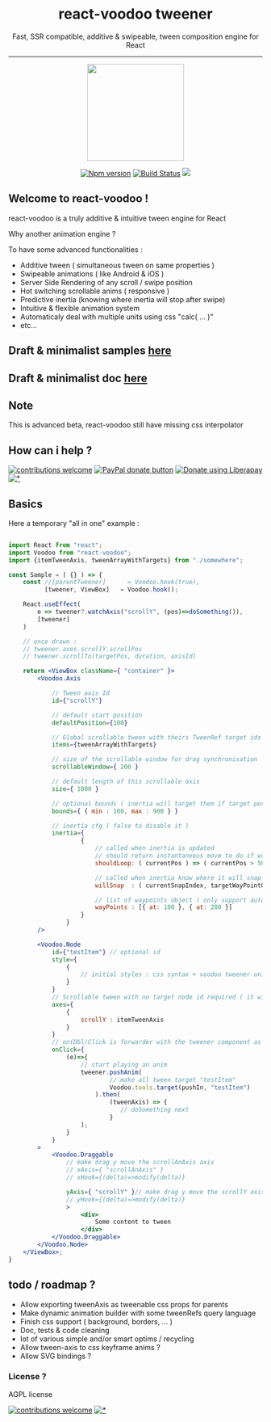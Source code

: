 <h1 align="center">react-voodoo tweener</h1>
<p align="center">Fast, SSR compatible, additive & swipeable, tween composition engine for React</p>

___
<p align="center"><img  width="192" src ="https://github.com/react-voodoo/react-voodoo/raw/master/doc/assets/logo-v0.png?sanitize=true" /></p>


<p align="center">
<a href="https://www.npmjs.com/package/react-voodoo">
<img src="https://img.shields.io/npm/v/react-voodoo.svg" alt="Npm version" /></a>
<a href="https://travis-ci.org/react-voodoo/react-voodoo">
<img src="https://travis-ci.org/react-voodoo/react-voodoo.svg?branch=master" alt="Build Status" /></a>
<img src="https://img.shields.io/badge/contributions-welcome-brightgreen.svg?style=flat" />
</p>

## Welcome to react-voodoo !

react-voodoo is a truly additive & intuitive tween engine for React

Why another animation engine ?

To have some advanced functionalities :

- Additive tween ( simultaneous tween on same properties )
- Swipeable animations ( like Android & iOS )
- Server Side Rendering of any scroll / swipe position
- Hot switching scrollable anims ( responsive )
- Predictive inertia (knowing where inertia will stop after swipe)
- Intuitive & flexible animation system
- Automaticaly deal with multiple units using css "calc( ... )"
- etc...

## Draft & minimalist samples [here](https://github.com/react-voodoo/react-voodoo-samples)

## Draft & minimalist doc [here](doc/readme.md)

## Note

This is advanced beta, react-voodoo still have missing css interpolator

## How can i help ?

[![contributions welcome](https://img.shields.io/badge/contributions-welcome-brightgreen.svg?style=flat)](#)
<span class="badge-paypal"><a href="https://www.paypal.com/cgi-bin/webscr?cmd=_donations&business=THPSUB2U58AYQ&item_name=Dev+react-voodoo&currency_code=EUR&source=url" title="Donate to this project using Paypal"><img src="https://img.shields.io/badge/paypal-donate-yellow.svg" alt="PayPal donate button" /></a></span>
<a href="https://liberapay.com/Nathan/donate"><img alt="Donate using Liberapay" src="https://liberapay.com/assets/widgets/donate.svg"></a>
[![*](https://www.google-analytics.com/collect?v=1&tid=UA-82058889-1&cid=555&t=event&ec=project&ea=view&dp=%2Fproject%2Freact-voodoo&dt=readme)](#)

## Basics

Here a temporary "all in one" example :

```jsx harmony

import React from "react";
import Voodoo from "react-voodoo";
import {itemTweenAxis, tweenArrayWithTargets} from "./somewhere";

const Sample = ( {} ) => {
    const //[parentTweener]      = Voodoo.hook(true),
          [tweener, ViewBox]   = Voodoo.hook();

    React.useEffect(
        e => tweener?.watchAxis("scrollY", (pos)=>doSomething()),
        [tweener]
    )

    // once drawn :
    // tweener.axes.scrollY.scrollPos
    // tweener.scrollTo(targetPos, duration, axisId)

    return <ViewBox className={ "container" }>
        <Voodoo.Axis

            // Tween axis Id
            id={"scrollY"}

            // default start position
            defaultPosition={100}

            // Global scrollable tween with theirs TweenRef target ids
            items={tweenArrayWithTargets}

            // size of the scrollable window for drag synchronisation
            scrollableWindow={ 200 }

            // default length of this scrollable axis
            size={ 1000 }

            // optional bounds ( inertia will target them if target pos is out )
            bounds={ { min : 100, max : 900 } }

            // inertia cfg ( false to disable it )
            inertia={
                    {
                        // called when inertia is updated
                        // should return instantaneous move to do if wanted
                        shouldLoop: ( currentPos ) => ( currentPos > 500 ? -500 : null ),

                        // called when inertia know where it will snap ( when the user stop dragging )
                        willSnap  : ( currentSnapIndex, targetWayPointObj ) => {},

                        // list of waypoints object ( only support auto snap for now )
                        wayPoints : [{ at: 100 }, { at: 200 }]
                    }
                }
        />

        <Voodoo.Node
            id={"testItem"} // optional id
            style={
                {
                    // initial styles : css syntax + voodoo tweener units & transform management
                }
            }
            // Scrollable tween with no target node id required ( it will be ignored )
            axes={
                {
                    scrollY : itemTweenAxis
                }
            }
            // on(Dbl)Click is forwarder with the tweener component as 2nd arg
            onClick={
                (e)=>{
                    // start playing an anim
                    tweener.pushAnim(
                            // make all tween target "testItem"
                            Voodoo.tools.target(pushIn, "testItem")
                        ).then(
                            (tweenAxis) => {
                               // doSomething next
                            }
                    );
                }
            }
        >
            <Voodoo.Draggable
                // make drag y move the scrollAnAxis axis
                // xAxis={ "scrollAnAxis" }
                // xHook={(delta)=>modify(delta)}

                yAxis={ "scrollY" }// make drag y move the scrollY axis
                // yHook={(delta)=>modify(delta)}
                >
                    <div>
                        Some content to tween
                    </div>
            </Voodoo.Draggable>
        </Voodoo.Node>
    </ViewBox>;
}
```

## todo / roadmap ?

- Allow exporting tweenAxis as tweenable css props for parents 
- Make dynamic animation builder with some tweenRefs query language 
- Finish css support ( background, borders, ... )
- Doc, tests & code cleaning
- lot of various simple and/or smart optims / recycling
- Allow tween-axis to css keyframe anims ? 
- Allow SVG bindings ?

### License ?

AGPL license

[![contributions welcome](https://img.shields.io/badge/contributions-welcome-brightgreen.svg?style=flat)](#)
[![*](https://www.google-analytics.com/collect?v=1&tid=UA-82058889-1&cid=555&t=event&ec=project&ea=view&dp=%2Fproject%2Freact-voodoo&dt=readme)](#)